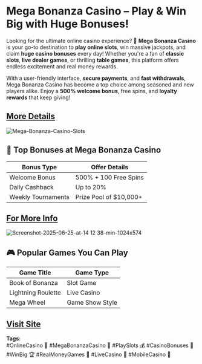 # **Mega Bonanza Casino – Play & Win Big with Huge Bonuses!**

Looking for the ultimate online casino experience? 🎰 **Mega Bonanza Casino** is your go-to destination to **play online slots**, win massive jackpots, and claim **huge casino bonuses** every day! Whether you're a fan of **classic slots**, **live dealer games**, or thrilling **table games**, this platform offers endless excitement and real money rewards.

With a user-friendly interface, **secure payments**, and **fast withdrawals**, Mega Bonanza Casino has become a top choice among seasoned and new players alike. Enjoy a **500% welcome bonus**, free spins, and **loyalty rewards** that keep giving!

[More Details](https://tinyurl.com/33sathw3)
---

![Mega-Bonanza-Casino-Slots](https://github.com/user-attachments/assets/1f16e888-d904-4819-a811-87f059710272)

## 🎁 Top Bonuses at Mega Bonanza Casino

| **Bonus Type**      | **Offer Details**         |
|---------------------|---------------------------|
| Welcome Bonus       | 500% + 100 Free Spins     |
| Daily Cashback      | Up to 20%                 |
| Weekly Tournaments  | Prize Pool of $10,000+    |

[For More Info](https://tinyurl.com/uycshsmp)
---

![Screenshot-2025-06-25-at-14 12 38-min-1024x574](https://github.com/user-attachments/assets/afb8d144-b7ae-4ecc-a5c1-fb5242dbfe0d)

## 🎮 Popular Games You Can Play

| **Game Title**       | **Game Type**       |
|----------------------|---------------------|
| Book of Bonanza      | Slot Game           |
| Lightning Roulette   | Live Casino         |
| Mega Wheel           | Game Show Style     |

[Visit Site](https://tinyurl.com/2p644kkh)
---

**Tags**:  
#OnlineCasino 🎲 #MegaBonanzaCasino 🎰 #PlaySlots 💰 #CasinoBonuses 🎁 #WinBig 🏆 #RealMoneyGames 💸 #LiveCasino 🎥 #MobileCasino 📱

